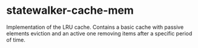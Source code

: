 # statewalker-cache-mem

Implementation of the LRU cache.
Contains a basic cache with passive elements eviction and an active one removing items after a specific period of time.